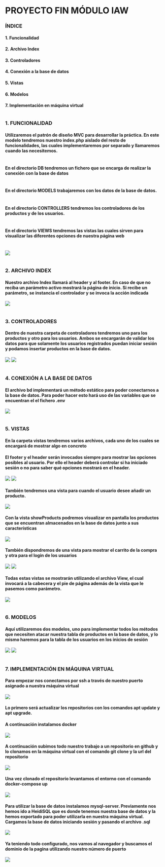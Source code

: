 # PROYECTO FIN MÓDULO IAW
### **ÍNDICE**
#### 1. Funcionalidad
#### 2. Archivo Index
#### 3. Controladores
#### 4. Conexión a la base de datos
#### 5. Vistas
#### 6. Modelos
#### 7. Implementación en máquina virtual
#
### **1. FUNCIONALIDAD**
#### Utilizaremos el patrón de diseño MVC para desarrollar la práctica. En este modelo tendremos nuestro index.php aislado del resto de funcionalidades, las cuales implementaremos por separado y llamaremos cuando las necesitemos.
#
#### En el directorio DB tendremos un fichero que se encarga de realizar la conexión con la base de datos
#
#### En el directorio MODELS trabajaremos con los datos de la base de datos.
#
#### En el directorio CONTROLLERS tendremos los controladores de los productos y de los usuarios.
#
#### En el directorio VIEWS tendremos las vistas las cuales sirven para visualizar las diferentes opciones de nuestra página web
#
![](images/1.jpg)
#
### **2. ARCHIVO INDEX**
#### Nuestro archivo Index llamará al header y al footer. En caso de que no reciba un parámetro activo mostrará la página de inicio. Si recibe un parámetro, se instancia el controlador y se invoca la acción indicada
![](images/index.jpg)
#
### **3. CONTROLADORES**
#### Dentro de nuestra carpeta de controladores tendremos uno para los productos y otro para los usuarios. Ambos se encargarán de validar los datos para que solamente los usuarios registrados puedan iniciar sesión y podamos insertar productos en la base de datos.
![](images/productscontroller.jpg)
![](images/usercontroller.jpg)
#
### **4. CONEXIÓN A LA BASE DE DATOS**
#### El archivo bd implementará un método estático para poder conectarnos a la base de datos. Para poder hacer esto hará uso de las variables que se encuentran el el fichero .env
![](images/db.jpg)
#
### **5. VISTAS**
#### En la carpeta vistas tendremos varios archivos, cada uno de los cuales se encargará de mostrar algo en concreto
#### El footer y el header serán invocados siempre para mostrar las opciones posibles al usuario. Por ello el header deberá controlar si ha iniciado sesión o no para saber qué opciones mostrará en el header.
![](images/header.jpg)
![](images/footer.jpg)
#### También tendremos una vista para cuando el usuario desee añadir un producto.
![](images/addproduct.jpg)
#### Con la vista showProducts podremos visualizar en pantalla los productos que se encuentran almacenados en la base de datos junto a sus características
![](images/showproducts.jpg)
#### También dispondremos de una vista para mostrar el carrito de la compra y otra para el login de los usuarios
![](images/mostrarcarrito.jpg)
![](images/login.jpg)
#### Todas estas vistas se mostrarán utilizando el archivo View, el cual invocará a la cabecera y el pie de página además de la vista que le pasemos como parámetro.
![](images/view.jpg)
#
### **6. MODELOS**
#### Aquí utilizaremos dos modelos, uno para implementar todos los métodos que necesiten atacar nuestra tabla de productos en la base de datos, y lo mismo haremos para la tabla de los usuarios en los inicios de sesión
![](images/productos.jpg)
![](images/usuarios.jpg)
#
### **7. IMPLEMENTACIÓN EN MÁQUINA VIRTUAL**
#### Para empezar nos conectamos por ssh a través de nuestro puerto asignado a nuestra máquina virtual
![](images/conexion.jpg)
#### Lo primero será actualizar los repositorios con los comandos apt update y apt upgrade.
#### A continuación instalamos docker
![](images/instalardocker.jpg)
#### A continuación subimos todo nuestro trabajo a un repositorio en github y lo clonamos en la máquina virtual con el comando git clone y la url del repositorio
![](images/clonar.jpg)
#### Una vez clonado el repositorio levantamos el entorno con el comando docker-compose up
![](images/composeup.jpg)
#### Para utilizar la base de datos instalamos mysql-server. Previamente nos hemos ido a HeidiSQL que es donde tenemos nuestra base de datos y la hemos exportado para poder utilizarla en nuestra máquina virtual. Cargamos la base de datos iniciando sesión y pasando el archivo .sql
![](images/mysql.jpg)
#### Ya teniendo todo configurado, nos vamos al navegador y buscamos el dominio de la pagina utilizando nuestro número de puerto
![](images/web.jpg)
#